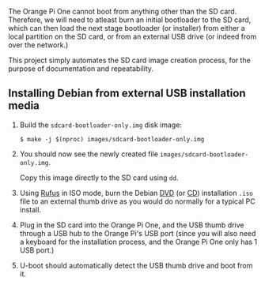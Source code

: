 The Orange Pi One cannot boot from anything other than the SD card. Therefore, we will need to atleast burn an initial bootloader to the SD card, which can then load the next stage bootloader (or installer) from either a local partition on the SD card, or from an external USB drive (or indeed from over the network.)

This project simply automates the SD card image creation process, for the purpose of documentation and repeatability.

## Installing Debian from external USB installation media

1) Build the `sdcard-bootloader-only.img` disk image:

    ```
    $ make -j $(nproc) images/sdcard-bootloader-only.img
    ```

2) You should now see the newly created file `images/sdcard-bootloader-only.img`.

    Copy this image directly to the SD card using `dd`.

3) Using [Rufus](https://rufus.ie) in ISO mode, burn the Debian [DVD](https://cdimage.debian.org/debian-cd/current/armhf/iso-dvd/) (or [CD](https://cdimage.debian.org/debian-cd/current/armhf/iso-cd/)) installation `.iso` file to an external thumb drive as you would do normally for a typical PC install.

4) Plug in the SD card into the Orange Pi One, and the USB thumb drive through a USB hub to the Orange Pi's USB port (since you will also need a keyboard for the installation process, and the Orange Pi One only has 1 USB port.)

5) U-boot should automatically detect the USB thumb drive and boot from it.
